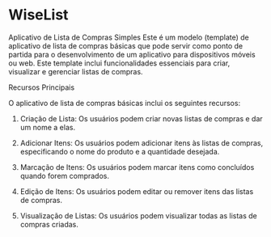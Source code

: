 # WiseList

Aplicativo de Lista de Compras Simples
Este é um modelo (template) de aplicativo de lista de compras básicas que pode servir como ponto de partida para o desenvolvimento de um aplicativo para dispositivos móveis ou web. Este template inclui funcionalidades essenciais para criar, visualizar e gerenciar listas de compras.

Recursos Principais

O aplicativo de lista de compras básicas inclui os seguintes recursos:
1. Criação de Lista: Os usuários podem criar novas listas de compras e dar um nome a elas.
  
2. Adicionar Itens: Os usuários podem adicionar itens às listas de compras, especificando o nome do produto e a quantidade desejada.
 
3. Marcação de Itens: Os usuários podem marcar itens como concluídos quando forem comprados.
   
4. Edição de Itens: Os usuários podem editar ou remover itens das listas de compras.
  
5. Visualização de Listas: Os usuários podem visualizar todas as listas de compras criadas.

